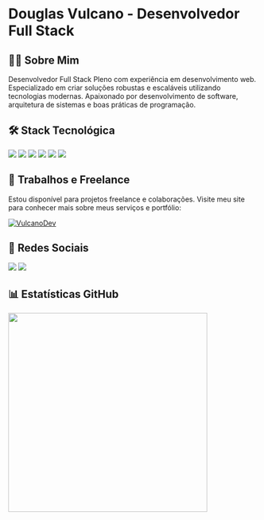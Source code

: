 # Douglas Vulcano - Desenvolvedor Full Stack

<h2>👨‍💻 Sobre Mim</h2>

Desenvolvedor Full Stack Pleno com experiência em desenvolvimento web. Especializado em criar soluções robustas e escaláveis utilizando tecnologias modernas. Apaixonado por desenvolvimento de software, arquitetura de sistemas e boas práticas de programação.

<h2>🛠️ Stack Tecnológica</h2>

<img src="https://img.shields.io/badge/React-20232A?style=for-the-badge&logo=react&logoColor=61DAFB"> <img src="https://img.shields.io/badge/Vue.js-35495E?style=for-the-badge&logo=vuedotjs&logoColor=4FC08D" /> <img src="https://img.shields.io/badge/Laravel-FF2D20?style=for-the-badge&logo=laravel&logoColor=white" />
<img src="https://img.shields.io/badge/Java-ED8B00?style=for-the-badge&logo=openjdk&logoColor=white" /> <img src="https://img.shields.io/badge/Spring-6DB33F?style=for-the-badge&logo=spring&logoColor=white" /> <img src="https://img.shields.io/badge/Docker-2CA5E0?style=for-the-badge&logo=docker&logoColor=white" />

<h2>💼 Trabalhos e Freelance</h2>

Estou disponível para projetos freelance e colaborações. Visite meu site para conhecer mais sobre meus serviços e portfólio:

[![VulcanoDev](https://img.shields.io/badge/VulcanoDev-Website-FF2D20?style=for-the-badge)](https://www.vulcanodev.com.br/)

<h2>📱 Redes Sociais</h2>

[<img src="https://img.shields.io/badge/LinkedIn-0077B5?style=for-the-badge&logo=linkedin&logoColor=white" />](https://www.linkedin.com/in/douglas-da-silva-vulcano/) <a href="mailto:tassiofernandescosta@gmail.com" alt="gmail" target="_blank"><img src="https://img.shields.io/badge/Gmail-D14836?style=for-the-badge&logo=gmail&logoColor=white" /></a>

<h2>📊 Estatísticas GitHub</h2>

<img width='400' src="https://github-readme-stats.vercel.app/api?username=DouglasVulcano" />
